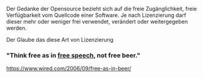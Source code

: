 Der Gedanke der Opensource bezieht sich auf die freie Zugänglichkeit, freie Verfügbarkeit vom Quellcode einer Software. 
Je nach Lizenzierung darf dieser mehr oder weniger frei verwendet, verändert oder weitergegeben werden. 

Der Glaube das diese Art von Lizenzierung 

### "Think free as in [free speech](https://en.wikipedia.org/wiki/Freedom_of_speech "Freedom of speech"), not free beer." 
https://www.wired.com/2006/09/free-as-in-beer/